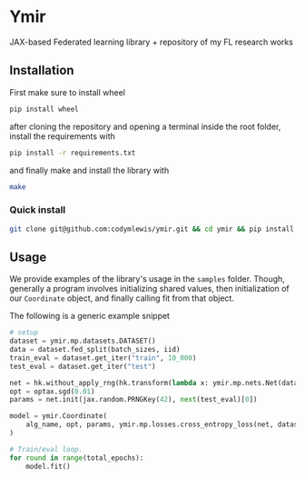 # Ymir
JAX-based Federated learning library + repository of my FL research works

## Installation
First make sure to install wheel
~~~sh
pip install wheel
~~~

after cloning the repository and opening a terminal inside the root folder, install the requirements with
~~~sh
pip install -r requirements.txt
~~~

and finally make and install the library with
~~~sh
make
~~~

### Quick install
~~~sh
git clone git@github.com:codymlewis/ymir.git && cd ymir && pip install -r requirements.txt && make
~~~

## Usage
We provide examples of the library's usage in the `samples` folder. Though, generally
a program involves initializing shared values, then initialization of our `Coordinate`
object, and finally calling fit from that object.

The following is a generic example snippet
~~~python
# setup
dataset = ymir.mp.datasets.DATASET()
data = dataset.fed_split(batch_sizes, iid)
train_eval = dataset.get_iter("train", 10_000)
test_eval = dataset.get_iter("test")

net = hk.without_apply_rng(hk.transform(lambda x: ymir.mp.nets.Net(dataset.classes)(x)))
opt = optax.sgd(0.01)
params = net.init(jax.random.PRNGKey(42), next(test_eval)[0])

model = ymir.Coordinate(
    alg_name, opt, params, ymir.mp.losses.cross_entropy_loss(net, dataset.classes), data
)

# Train/eval loop.
for round in range(total_epochs):
    model.fit()
~~~
